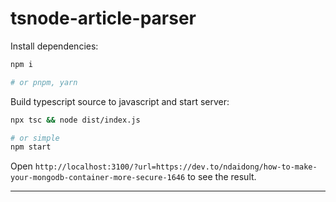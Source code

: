 # tsnode-article-parser

Install dependencies:

```bash
npm i

# or pnpm, yarn
```

Build typescript source to javascript and start server:

```bash
npx tsc && node dist/index.js

# or simple
npm start
```

Open `http://localhost:3100/?url=https://dev.to/ndaidong/how-to-make-your-mongodb-container-more-secure-1646` to see the result.

---
